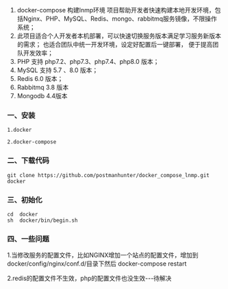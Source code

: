 1. docker-compose 构建lnmp环境 项目帮助开发者快速构建本地开发环境，包括Nginx、PHP、MySQL、Redis、mongo、rabbitmq服务镜像，不限操作系统；
2. 此项目适合个人开发者本机部署，可以快速切换服务版本满足学习服务新版本的需求； 也适合团队中统一开发环境，设定好配置后一键部署， 便于提高团队开发效率；
2. PHP 支持 php7.2、php7.3、php7.4、php8.0 版本；
3. MySQL 支持 5.7 、8.0 版本；
4. Redis 6.0 版本；
5. Rabbitmq 3.8 版本
6. Mongodb 4.4版本

### 一、安装

```
1.docker

2.docker-compose

```

### 二、下载代码

```
git clone https://github.com/postmanhunter/docker_compose_lnmp.git docker

```
### 三、初始化

```
cd  docker
sh  docker/bin/begin.sh

```

### 四、一些问题
1.当修改服务的配置文件，比如NGINX增加一个站点的配置文件，增加到docker/config/nginx/conf.d/目录下然后  docker-compose restart

2.redis的配置文件不生效，php的配置文件也没生效---待解决

